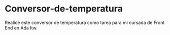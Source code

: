 # Conversor-de-temperatura

Realice este conversor de temperatura como tarea para mi cursada de Front End en Ada Itw.
